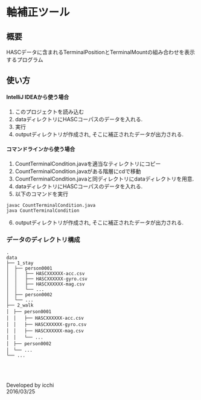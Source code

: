 # 軸補正ツール

## 概要
HASCデータに含まれるTerminalPositionとTerminalMountの組み合わせを表示するプログラム

## 使い方
#### IntelliJ IDEAから使う場合
1. このプロジェクトを読み込む
2. dataディレクトリにHASCコーパスのデータを入れる.
3. 実行
4. outputディレクトリが作成され, そこに補正されたデータが出力される.

#### コマンドラインから使う場合
1. CountTerminalCondition.javaを適当なティレクトリにコピー
2. CountTerminalCondition.javaがある階層にcdで移動
3. CountTerminalCondition.javaと同ディレクトリにdataディレクトリを用意.
4. dataディレクトリにHASCコーパスのデータを入れる.
5. 以下のコマンドを実行
```
javac CountTerminalCondition.java
java CountTerminalCondition
```
6. outputディレクトリが作成され, そこに補正されたデータが出力される.


### データのディレクトリ構成
```
.  
data  
├── 1_stay  
│  ├── person0001  
│  │   ├── HASCXXXXXX-acc.csv  
│  │   ├── HASCXXXXXX-gyro.csv  
│  │   ├── HASCXXXXXX-mag.csv  
│  │   └── ...  
│  ├── person0002  
│  └── ...  
├── 2_walk  
│　├── person0001  
│　│   ├── HASCXXXXXX-acc.csv  
│　│   ├── HASCXXXXXX-gyro.csv  
│　│   ├── HASCXXXXXX-mag.csv  
│　│   └── ...  
│　├── person0002  
│　└── ...  
└── ...
```


### 　
Developed by icchi  
2016/03/25
